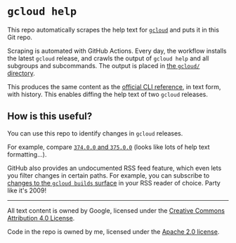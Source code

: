 # `gcloud help`

This repo automatically scrapes the help text for [`gcloud`](https://cloud.google.com/sdk/) and puts it in this Git repo.

Scraping is automated with GitHub Actions.
Every day, the workflow installs the latest `gcloud` release, and crawls the output of `gcloud help` and all subgroups and subcommands.
The output is placed in [the `gcloud/` directory](./gcloud/).

This produces the same content as the [official CLI reference](https://cloud.google.com/sdk/gcloud/reference), in text form, with history.
This enables diffing the help text of two `gcloud` releases.

## How is this useful?

You can use this repo to identify changes in `gcloud` releases.

For example, compare [`374.0.0` and `375.0.0`](https://github.com/imjasonh/gcloud-help/compare/374.0.0..375.0.0) (looks like lots of help text formatting...).

GitHub also provides an undocumented RSS feed feature, which even lets you filter changes in certain paths.
For example, you can subscribe to [changes to the `gcloud builds` surface](https://github.com/imjasonh/gcloud-help/commits/main.atom?path=gcloud/builds) in your RSS reader of choice.
Party like it's 2009!

---

All text content is owned by Google, licensed under the [Creative Commons Attribution 4.0 License](https://creativecommons.org/licenses/by/4.0/).

Code in the repo is owned by me, licensed under the [Apache 2.0 license](https://www.apache.org/licenses/LICENSE-2.0).
